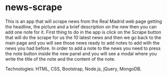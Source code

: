 # news-scrape

This is an app that will scrape news from the Real Madrid web page getting the headline, the picture and a brief description on the new then you can add one note for it. First thing to do in the app is click on the Scrape button that will do the scrape for us the 10 latest news  and then we go back to the main page and you will see those news ready to add notes to add with the news you had before. In order to add a note to the news you need to press the note button inside the new panel and you will see a modal where you write the title of the note and the content of the note. 

Technologies: HTML, CSS, Bootstrap, Node.js, jQuery, MongoDB.
